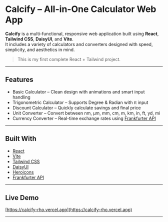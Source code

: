 # Calcify – All-in-One Calculator Web App

**Calcify** is a multi-functional, responsive web application built using **React**, **Tailwind CSS**, **DaisyUI**, and **Vite**.  
It includes a variety of calculators and converters designed with speed, simplicity, and aesthetics in mind.

> This is my first complete React + Tailwind project.

---

## Features

- Basic Calculator – Clean design with animations and smart input handling
- Trigonometric Calculator – Supports Degree & Radian with π input
- Discount Calculator – Quickly calculate savings and final price
- Unit Converter – Convert between nm, µm, mm, cm, m, km, in, ft, yd, mi
- Currency Converter – Real-time exchange rates using [Frankfurter API](https://frankfurter.app)

---

## Built With

- [React](https://react.dev/)
- [Vite](https://vitejs.dev/)
- [Tailwind CSS](https://tailwindcss.com/)
- [DaisyUI](https://daisyui.com/)
- [Heroicons](https://heroicons.com/)
- [Frankfurter API](https://frankfurter.app/)

---

## Live Demo

[https://calcify-rho.vercel.app](https://calcify-rho.vercel.app)

---
